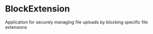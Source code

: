 # BlockExtension
Application for securely managing file uploads by blocking specific file extensions

